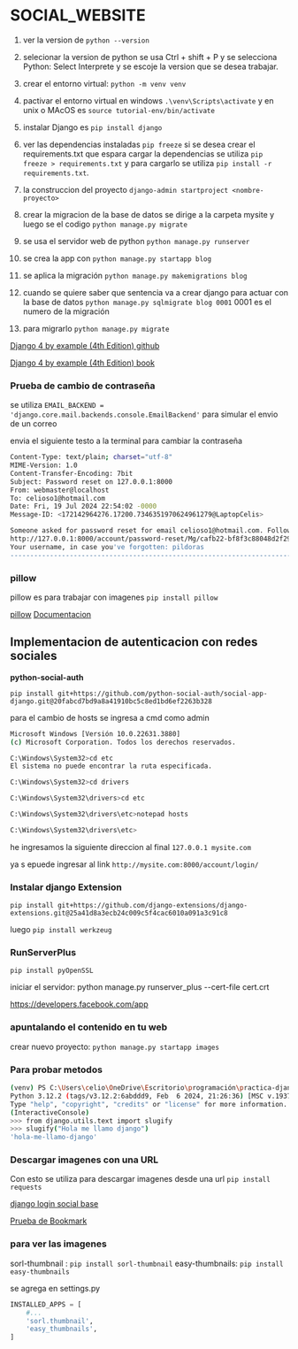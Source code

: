 # SOCIAL_WEBSITE

1. ver la version de `python --version`

2. selecionar la version de python se usa Ctrl + shift + P  y se selecciona Python: Select Interprete y se escoje la version que se desea trabajar.

3. crear el entorno virtual: `python -m venv venv`

4. pactivar el entorno virtual en windows `.\venv\Scripts\activate` y en unix o MAcOS es `source tutorial-env/bin/activate` 

5. instalar Django es `pip install django`

6.  ver las dependencias instaladas `pip freeze` si se desea crear el requirements.txt que espara cargar la dependencias se utiliza `pip freeze > requirements.txt` y para cargarlo se utiliza `pip install -r requirements.txt`.

7. la construccion del proyecto `django-admin startproject <nombre-proyecto>`

8. crear la migracion de la base de datos se dirige a la carpeta mysite y luego se el codigo `python manage.py migrate`

9. se usa el servidor web de python `python manage.py runserver`

10. se crea la app con `python manage.py startapp blog`

11. se aplica la migración `python manage.py makemigrations blog`

12. cuando se quiere saber que sentencia va a crear django para actuar con la base de datos `python manage.py sqlmigrate blog 0001` 0001 es el numero de la migración

13. para migrarlo `python manage.py migrate` 

[Django 4 by example (4th Edition) github](https://github.com/PacktPublishing/Django-4-by-example)

[Django 4 by example (4th Edition) book](https://books.google.es/books?id=GLaEEAAAQBAJ&pg=PA171&hl=es&source=gbs_selected_pages&cad=1#v=onepage&q&f=false)


### Prueba de cambio de contraseña

se utiliza `EMAIL_BACKEND = 'django.core.mail.backends.console.EmailBackend'` para simular el envio de un correo

envia el siguiente testo a la terminal para cambiar la contraseña

```bash
Content-Type: text/plain; charset="utf-8"
MIME-Version: 1.0
Content-Transfer-Encoding: 7bit
Subject: Password reset on 127.0.0.1:8000
From: webmaster@localhost
To: celioso1@hotmail.com
Date: Fri, 19 Jul 2024 22:54:02 -0000
Message-ID: <172142964276.17200.7346351970624961279@LaptopCelis>

Someone asked for password reset for email celioso1@hotmail.com. Follow the link below:
http://127.0.0.1:8000/account/password-reset/Mg/cafb22-bf8f3c88048d2f29c863cf5bc3b47138/
Your username, in case you've forgotten: pildoras
-------------------------------------------------------------------------------
```

### pillow
pillow es para trabajar con imagenes `pip install pillow`

[pillow](https://pypi.org/project/pillow/)
[Documentacion](https://pillow.readthedocs.io/en/stable/)

## Implementacion de autenticacion con redes sociales

**python-social-auth**

`pip install git+https://github.com/python-social-auth/social-app-django.git@20fabcd7bd9a8a41910bc5c8ed1bd6ef2263b328`

para el  cambio de hosts se ingresa a cmd como admin

```bash
Microsoft Windows [Versión 10.0.22631.3880]
(c) Microsoft Corporation. Todos los derechos reservados.

C:\Windows\System32>cd etc
El sistema no puede encontrar la ruta especificada.

C:\Windows\System32>cd drivers

C:\Windows\System32\drivers>cd etc

C:\Windows\System32\drivers\etc>notepad hosts

C:\Windows\System32\drivers\etc>
```
he ingresamos la siguiente direccion al final `127.0.0.1 mysite.com`

ya s epuede ingresar al link `http://mysite.com:8000/account/login/`

### Instalar django Extension

`pip install git+https://github.com/django-extensions/django-extensions.git@25a41d8a3ecb24c009c5f4cac6010a091a3c91c8`

luego `pip install werkzeug`

### RunServerPlus

`pip install pyOpenSSL`

iniciar el servidor: python manage.py runserver_plus --cert-file cert.crt

https://developers.facebook.com/app

### apuntalando el contenido en tu web
crear nuevo proyecto: `python manage.py startapp images`

### Para probar metodos 

```bash
(venv) PS C:\Users\celio\OneDrive\Escritorio\programación\practica-django\SOCIAL_WEBSITE\bookmarks>      python manage.py shell
Python 3.12.2 (tags/v3.12.2:6abddd9, Feb  6 2024, 21:26:36) [MSC v.1937 64 bit (AMD64)] on win32
Type "help", "copyright", "credits" or "license" for more information.
(InteractiveConsole)
>>> from django.utils.text import slugify
>>> slugify("Hola me llamo django")
'hola-me-llamo-django'

```
### Descargar imagenes con una URL

Con esto se utiliza para descargar imagenes desde una url
`pip install requests`

[django login social base](https://github.com/pildorasdeprogramacion/django-login-social-base)

[Prueba de Bookmark](https://127.0.0.1:8000/images/create/?title=%20Django%20and%20Duke&url=https://upload.wikimedia.org/wikipedia/commons/8/85/Django_Reinhardt_and_Duke_Ellington_%28Gottlieb%29.jpg)

### para ver las imagenes

sorl-thumbnail : `pip install sorl-thumbnail`
easy-thumbnails: `pip install easy-thumbnails`

se agrega en settings.py

```python
INSTALLED_APPS = [
    #...
    'sorl.thumbnail',
    'easy_thumbnails',
]
```